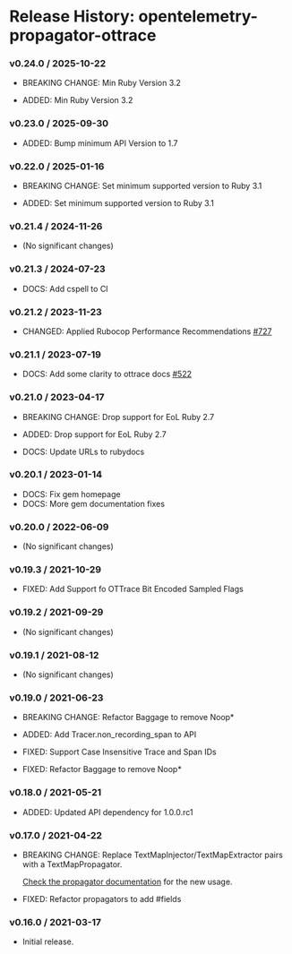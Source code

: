 # Release History: opentelemetry-propagator-ottrace

### v0.24.0 / 2025-10-22

* BREAKING CHANGE: Min Ruby Version 3.2

* ADDED: Min Ruby Version 3.2

### v0.23.0 / 2025-09-30

* ADDED: Bump minimum API Version to 1.7

### v0.22.0 / 2025-01-16

* BREAKING CHANGE: Set minimum supported version to Ruby 3.1

* ADDED: Set minimum supported version to Ruby 3.1

### v0.21.4 / 2024-11-26

* (No significant changes)

### v0.21.3 / 2024-07-23

* DOCS: Add cspell to CI

### v0.21.2 / 2023-11-23

* CHANGED: Applied Rubocop Performance Recommendations [#727](https://github.com/open-telemetry/opentelemetry-ruby-contrib/pull/727)

### v0.21.1 / 2023-07-19

* DOCS: Add some clarity to ottrace docs [#522](https://github.com/open-telemetry/opentelemetry-ruby-contrib/pull/522)

### v0.21.0 / 2023-04-17

* BREAKING CHANGE: Drop support for EoL Ruby 2.7

* ADDED: Drop support for EoL Ruby 2.7 
* DOCS: Update URLs to rubydocs 

### v0.20.1 / 2023-01-14

* DOCS: Fix gem homepage 
* DOCS: More gem documentation fixes 

### v0.20.0 / 2022-06-09

* (No significant changes)

### v0.19.3 / 2021-10-29

* FIXED: Add Support fo OTTrace Bit Encoded Sampled Flags 

### v0.19.2 / 2021-09-29

* (No significant changes)

### v0.19.1 / 2021-08-12

* (No significant changes)

### v0.19.0 / 2021-06-23

* BREAKING CHANGE: Refactor Baggage to remove Noop* 

* ADDED: Add Tracer.non_recording_span to API 
* FIXED: Support Case Insensitive Trace and Span IDs 
* FIXED: Refactor Baggage to remove Noop* 

### v0.18.0 / 2021-05-21

* ADDED: Updated API dependency for 1.0.0.rc1

### v0.17.0 / 2021-04-22

* BREAKING CHANGE: Replace TextMapInjector/TextMapExtractor pairs with a TextMapPropagator.

  [Check the propagator documentation](https://www.rubydoc.info/gems/opentelemetry-propagator-ottrace) for the new usage.

* FIXED: Refactor propagators to add #fields

### v0.16.0 / 2021-03-17

* Initial release.
